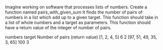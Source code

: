 Imagine working on software that processes lists of numbers. Create a function named pairs_with_given_sum It finds the number of pairs of numbers in a list which add up to a given target. This function should take in a list of whole numbers and a target as parameters. This function should have a return value of the integer of number of pairs.

numbers	target	Number of pairs (return value)
[1, 2, 4, 5]	6	2
[97, 51, 49, 35, 3, 65]	100	3

